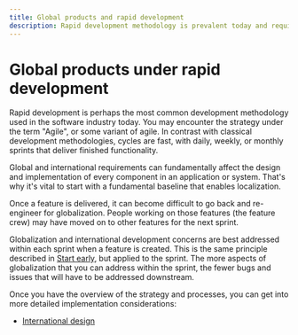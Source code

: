 ```yaml
---
title: Global products and rapid development
description: Rapid development methodology is prevalent today and requires an integrated strategy for a global product.
---
```


# Global products under rapid development

Rapid development is perhaps the most common development methodology used in the software industry today.
You may encounter the strategy under the term "Agile", or some variant of agile.
In contrast with classical development methodologies, cycles are fast, with daily, weekly, or monthly sprints that deliver finished functionality.

Global and international requirements can fundamentally affect the design and implementation of every component in an application or system.
That's why it's vital to start with a fundamental baseline that enables localization. 

Once a feature is delivered, it can become difficult to go back and re-engineer for globalization.
People working on those features (the feature crew) may have moved on to other features for the next sprint.

Globalization and international development concerns are best addressed within each sprint when a feature is created.
This is the same principle described in [Start early](index.md#starting-early), but applied to the sprint.
The more aspects of globalization that you can address within the sprint, the fewer bugs and issues that will have to be addressed downstream.

Once you have the overview of the strategy and processes, you can get into more detailed implementation considerations:

- [International design](international-design.md)

